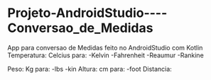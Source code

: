 # Projeto-AndroidStudio----Conversao_de_Medidas

App para conversao de Medidas feito no AndroidStudio com Kotlin
Temperatura:
       Celcius para:
                  -Kelvin
                  -Fahrenheit
                  -Reaumur
                  -Rankine
                 
Peso:
      Kg para:
                  -lbs
                  -kin
Altura:
      cm para:
                  -foot
Distancia:
